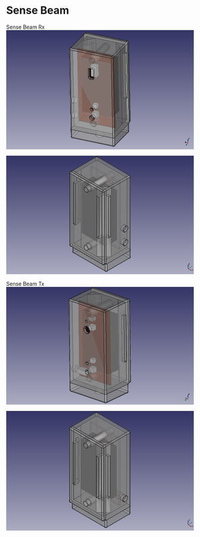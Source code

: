 # Sense Beam
Sense Beam Rx
![Sense_Beam_Tx_V2](https://github.com/Appiko/3D_models/blob/master/Sense%20Beam%20Enclosures/Sense_Beam_Rx_V2.png)

![Sense_Beam_Tx_V2](https://github.com/Appiko/3D_models/blob/master/Sense%20Beam%20Enclosures/Sense_Beam_Rx_V2_back.png)

Sense Beam Tx
![Sense_Beam_Tx_V2](https://github.com/Appiko/3D_models/blob/master/Sense%20Beam%20Enclosures/Sense_Beam_Tx_V2.png)

![Sense_Beam_Tx_V2](https://github.com/Appiko/3D_models/blob/master/Sense%20Beam%20Enclosures/Sense_Beam_Tx_V2_back.png)